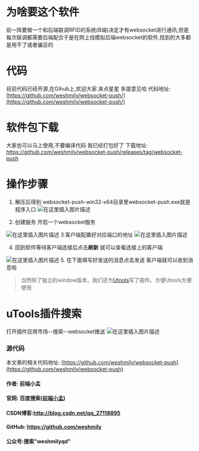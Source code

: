 # 为啥要这个软件
前一阵要做一个和后端联调RFID的系统(B端)决定才有websocket进行通讯,但是每次联调都需要后端配合于是在网上找模拟后端websocket的软件,找到的大多都是用不了或者骗豆的

# 代码
目前代码已经开源,在Gihub上,欢迎大家.来点星星  多提意见哈
代码地址: [https://github.com/weshmily/websocket-push/](https://github.com/weshmily/websocket-push/)

# 软件包下载
大家也可以马上使用,不要编译代码 我已经打包好了
下载地址: https://github.com/weshmily/websocket-push/releases/tag/websocket-push

#  操作步骤
1. 解压后得到 websocket-push-win32-x64目录里websocket-push.exe就是程序入口
![在这里插入图片描述](https://img-blog.csdnimg.cn/ee13772de34b4ebca70fa715eb276134.png)

2. 创建服务 开启一个websocket服务

![在这里插入图片描述](https://img-blog.csdnimg.cn/f2378532ba80401d939a6847f691280f.png)
3.客户端配置好对应端口的地址
![在这里插入图片描述](https://img-blog.csdnimg.cn/52cb60dfba8c4bda8dd4c78ab540ae66.png)

 4. 回到软件等待客户端连接后点击**刷新** 就可以查看连接上的客户端

![在这里插入图片描述](https://img-blog.csdnimg.cn/4f573d7c0ec3420cb3f64c289d0fbb3e.png)
5. 在下面填写好发送的消息点击发送  客户端就可以收到消息啦

> 当然除了独立的window版本。我们还为[Utools](http://www.u.tools/)写了插件。方便Utools方便使用

# uTools插件搜索
打开插件应用市场--搜索--websocket推送
![在这里插入图片描述](https://img-blog.csdnimg.cn/96f69ba7ce0e47a68e529d4b26216874.png)

### 源代码
本文章的相关代码地址: [https://github.com/weshmily/websocket-push](https://github.com/weshmily/websocket-push)

#### 作者: 前端小孟
#### 官网: 百度搜索([前端小孟](http://weareshmily.top/ "前端小孟"))
#### CSDN博客:http://blog.csdn.net/qq_27118895
#### GitHub: https://github.com/weshmily
#### 公众号:搜索"weshmilyqd"